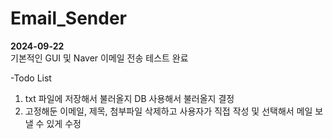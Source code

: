 # Email_Sender

**2024-09-22**  
기본적인 GUI 및 Naver 이메일 전송 테스트 완료


-Todo List
1. txt 파일에 저장해서 불러올지 DB 사용해서 불러올지 결정
2. 고정해둔 이메일, 제목, 첨부파일 삭제하고 사용자가 직접 작성 및 선택해서 메일 보낼 수 있게 수정
